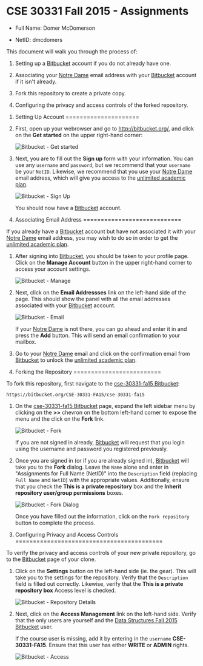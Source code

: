CSE 30331 Fall 2015 - Assignments
=================================

- Full Name:	Domer McDomerson

- NetID:	dmcdomers

This document will walk you through the process of:

1. Setting up a [Bitbucket] account if you do not already have one.

2. Associating your [Notre Dame] email address with your [Bitbucket] account if
   it isn't already.

2. Fork this repository to create a private copy.

3. Configuring the privacy and access controls of the forked repository.

[Bitbucket]:	https://bitbucket.org
[Notre Dame]:	http://www.nd.edu
[unlimited academic plan]:  https://bitbucket.org/account/user/pbui/plans/
[cse-30331-fa15 Bitbucket]: https://bitbucket.org/CSE-30331-FA15/cse-30331-fa15

1. Setting Up Account
=====================

1. First, open up your webrowser and go to http://bitbucket.org/, and click on
   the **Get started** on the upper right-hand corner:

    ![Bitbucket - Get started](http://www3.nd.edu/~pbui/teaching/cse.34331.fa15/static/img/bitbucket_get_started.png)

2. Next, you are to fill out the **Sign up** form with your information.  You
   can use any `username` and `password`, but we recommend that your `username`
   be your `NetID`.  Likewise, we recommend that you use your [Notre Dame]
   email address, which will give you access to the [unlimited academic plan].

    ![Bitbucket - Sign Up](http://www3.nd.edu/~pbui/teaching/cse.34331.fa15/static/img/bitbucket_signup.png)

    You should now have a [Bitbucket] account.

2. Associating Email Address
============================

If you already have a [Bitbucket] account but have not associated it with your
[Notre Dame] email address, you may wish to do so in order to get the
[unlimited academic plan].

1. After signing into [Bitbucket], you should be taken to your profile page.
   Click on the **Manage Account** button in the upper right-hand corner to
   access your account settings.

    ![Bitbucket - Manage](http://www3.nd.edu/~pbui/teaching/cse.34331.fa15/static/img/bitbucket_manage.png)

2. Next, click on the **Email Addressses** link on the left-hand side of the
   page.  This should show the panel with all the email addresses associated
   with your [Bitbucket] account.

    ![Bitbucket - Email](http://www3.nd.edu/~pbui/teaching/cse.34331.fa15/static/img/bitbucket_email.png)

    If your [Notre Dame] is not there, you can go ahead and enter it in and
    press the **Add** button.  This will send an email confirmation to your
    mailbox.

3. Go to your [Notre Dame] email and click on the confirmation email from
   [Bitbucket] to unlock the [unlimited academic plan].

3. Forking the Repository
=========================

To fork this repository, first navigate to the [cse-30331-fa15 Bitbucket]:

    https://bitbucket.org/CSE-30331-FA15/cse-30331-fa15

1. On the [cse-30331-fa15 Bitbucket] page, expand the left sidebar menu by
   clicking on the **>>** chevron on the bottom left-hand corner to expose the
   menu and the click on the **Fork** link.

    ![Bitbucket - Fork](http://www3.nd.edu/~pbui/teaching/cse.34331.fa15/static/img/bitbucket_fork.png)

    If you are not signed in already, [Bitbucket] will request that you login
    using the username and password you registered previously.

2. Once you are signed in (or if you are already signed in), [Bitbucket] will
   take you to the **Fork** dialog.  Leave the `Name` alone and enter in
   "Assignments for Full Name (NetID)" into the `Description` field (replacing
   `Full Name` and `NetID`) with the appropriate values.   Additionally, ensure
   that you check the **This is a private repository** box and the **Inherit
   repository user/group permissions** boxes.

    ![Bitbucket - Fork Dialog](http://www3.nd.edu/~pbui/teaching/cse.34331.fa15/static/img/bitbucket_fork_dialog.png)

    Once you have filled out the information, click on the `Fork repository`
    button to complete the process.

4. Configuring Privacy and Access Controls
==========================================

To verify the privacy and access controls of your new private repository, go to
the [Bitbucket] page of your clone.

1. Click on the **Settings** button on the left-hand side (ie. the gear).  This
   will take you to the settings for the repository.  Verify that the
   `Description` field is filled out correctly.  Likewise, verify that the
   **This is a private repository box** Access level is checked.

    ![Bitbucket - Repository Details](http://www3.nd.edu/~pbui/teaching/cse.34331.fa15/static/img/bitbucket_repo_details.png)

2. Next, click on the **Access Management** link on the left-hand side.  Verify
   that the only users are yourself and the [Data Structures Fall
   2015](https://bitbucket.org/CSE-30331-FA15/) [Bitbucket] user.

    If the course user is missing, add it by entering in the `username`
    **CSE-30331-FA15**.  Ensure that this user has either **WRITE** or
    **ADMIN** rights.

    ![Bitbucket - Access](http://www3.nd.edu/~pbui/teaching/cse.34331.fa15/static/img/bitbucket_repo_access.png)
